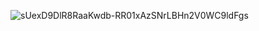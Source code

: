 ![sUexD9DlR8RaaKwdb-RR01xAzSNrLBHn2V0WC9ldFgs](https://github.com/BattlefieldDuck/BattlefieldDuck/assets/29337428/25278bc4-4d4d-403e-a438-b30531710878)
